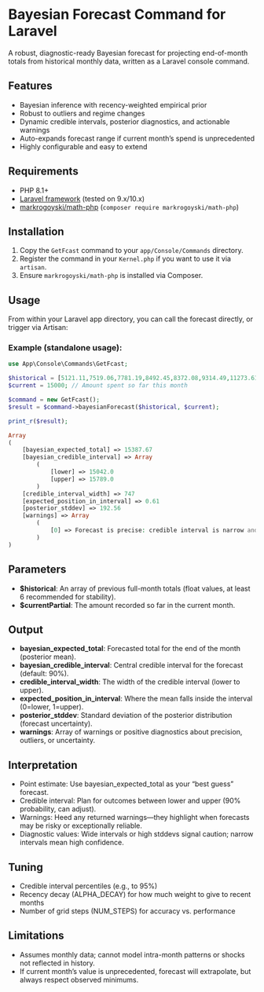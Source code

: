 # Bayesian Forecast Command for Laravel

A robust, diagnostic-ready Bayesian forecast for projecting end-of-month totals from historical monthly data, written as a Laravel console command.

## Features

- Bayesian inference with recency-weighted empirical prior
- Robust to outliers and regime changes
- Dynamic credible intervals, posterior diagnostics, and actionable warnings
- Auto-expands forecast range if current month’s spend is unprecedented
- Highly configurable and easy to extend

## Requirements

- PHP 8.1+
- [Laravel framework](https://laravel.com/) (tested on 9.x/10.x)
- [markrogoyski/math-php](https://github.com/markrogoyski/math-php) (`composer require markrogoyski/math-php`)

## Installation

1. Copy the `GetFcast` command to your `app/Console/Commands` directory.
2. Register the command in your `Kernel.php` if you want to use it via `artisan`.
3. Ensure `markrogoyski/math-php` is installed via Composer.

## Usage

From within your Laravel app directory, you can call the forecast directly, or trigger via Artisan:

### Example (standalone usage):

```php
use App\Console\Commands\GetFcast;

$historical = [5121.11,7519.06,7781.19,8492.45,8372.08,9314.49,11273.61,8003.63,8177.52,8688.28,9644.96];
$current = 15000; // Amount spent so far this month

$command = new GetFcast();
$result = $command->bayesianForecast($historical, $current);

print_r($result);

Array
(
    [bayesian_expected_total] => 15387.67
    [bayesian_credible_interval] => Array
        (
            [lower] => 15042.0
            [upper] => 15789.0
        )
    [credible_interval_width] => 747
    [expected_position_in_interval] => 0.61
    [posterior_stddev] => 192.56
    [warnings] => Array
        (
            [0] => Forecast is precise: credible interval is narrow and can be used with high confidence for planning.
        )
)
```


## Parameters

- **$historical**: An array of previous full-month totals (float values, at least 6 recommended for stability).
- **$currentPartial**: The amount recorded so far in the current month.

## Output

- **bayesian_expected_total**: Forecasted total for the end of the month (posterior mean).
- **bayesian_credible_interval**: Central credible interval for the forecast (default: 90%).
- **credible_interval_width**: The width of the credible interval (lower to upper).
- **expected_position_in_interval**: Where the mean falls inside the interval (0=lower, 1=upper).
- **posterior_stddev**: Standard deviation of the posterior distribution (forecast uncertainty).
- **warnings**: Array of warnings or positive diagnostics about precision, outliers, or uncertainty.

## Interpretation

- Point estimate: Use bayesian_expected_total as your “best guess” forecast.
- Credible interval: Plan for outcomes between lower and upper (90% probability, can adjust).
- Warnings: Heed any returned warnings—they highlight when forecasts may be risky or exceptionally reliable.
- Diagnostic values: Wide intervals or high stddevs signal caution; narrow intervals mean high confidence.

## Tuning

- Credible interval percentiles (e.g., to 95%)
- Recency decay (ALPHA_DECAY) for how much weight to give to recent months
- Number of grid steps (NUM_STEPS) for accuracy vs. performance

## Limitations

- Assumes monthly data; cannot model intra-month patterns or shocks not reflected in history.
- If current month’s value is unprecedented, forecast will extrapolate, but always respect observed minimums.


